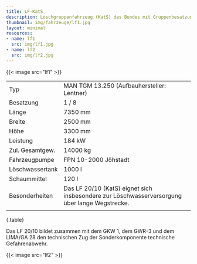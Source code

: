 ```yaml
---
title: LF-KatS
description: Löschgruppenfahrzeug (KatS) des Bundes mit Gruppenbesatzung
thumbnail: img/fahrzeuge/lf1.jpg
layout: minimal
resources:
- name: lf1
  src: img/lf1.jpg
- name: lf2
  src: img/lf2.jpg
---
```


{{< image src="lf1" >}}


|                 |                                                                                               |
| --------------- | --------------------------------------------------------------------------------------------- |
| Typ             | MAN TGM 13.250 (Aufbauhersteller: Lentner)                                                    |
| Besatzung       | 1 / 8                                                                                         |
| Länge           | 7350 mm                                                                                       |
| Breite          | 2500 mm                                                                                       |
| Höhe            | 3300 mm                                                                                       |
| Leistung        | 184 kW                                                                                        |
| Zul. Gesamtgew. | 14000 kg                                                                                      |
| Fahrzeugpumpe   | FPN 10-2000 Jöhstadt                                                                          |
| Löschwassertank | 1000 l                                                                                        |
| Schaummittel    | 120 l                                                                                         |
| Besonderheiten  | Das LF 20/10 (KatS) eignet sich insbesondere zur Löschwasserversorgung über lange Wegstrecke. |
|                 |                                                                                               |
{.table}

Das LF 20/10 bildet zusammen mit dem GKW 1, dem GWR-3 und dem LIMA/GA 28 den technischen Zug der Sonderkomponente technische Gefahrenabwehr. 

{{< image src="lf2" >}}